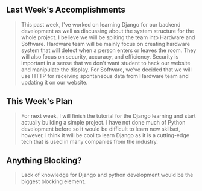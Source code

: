 ## Last Week's Accomplishments

> This past week, I've worked on learning Django for our backend development as well as discussing about the system structure for the whole project. I believe we will be spliting the team into Hardware and Software. Hardware team will be mainly focus on creating hardware system that will detect when a person enters or leaves the room. They will also focus on security, accuracy, and efficiency. Security is important in a sense that we don't want student to hack our website and manipulate the display. For Software, we've decided that we will use HTTP for receiving spontaneous data from Hardware team and updating it on our website.

## This Week's Plan

> For next week, I will finish the tutorial for the Django learning and start actually building a simple project. I have not done much of Python development before so it would be difficult to learn new skillset, however, I think it will be cool to learn Django as it is a cutting-edge tech that is used in many companies from the industry.

## Anything Blocking?

> Lack of knowledge for Django and python development would be the biggest blocking element.
